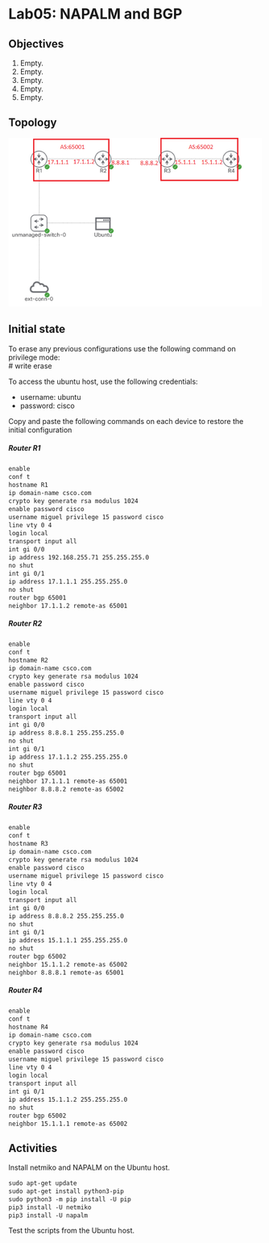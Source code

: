 # Lab05: NAPALM and BGP

## Objectives

1. Empty.
2. Empty.
3. Empty.
4. Empty.
5. Empty.

## Topology

![Topology](/lab05/lab05.PNG)

## Initial state

To erase any previous configurations use the following command on privilege mode:  
\# write erase  

To access the ubuntu host, use the following credentials:
- username: ubuntu
- password: cisco

Copy and paste the following commands on each device to restore the initial configuration

##### Router R1
    enable
    conf t
    hostname R1
    ip domain-name csco.com
    crypto key generate rsa modulus 1024
    enable password cisco
    username miguel privilege 15 password cisco
    line vty 0 4
    login local
    transport input all
    int gi 0/0
    ip address 192.168.255.71 255.255.255.0
    no shut
    int gi 0/1
    ip address 17.1.1.1 255.255.255.0
    no shut
    router bgp 65001
    neighbor 17.1.1.2 remote-as 65001

##### Router R2
    enable
    conf t
    hostname R2
    ip domain-name csco.com
    crypto key generate rsa modulus 1024
    enable password cisco
    username miguel privilege 15 password cisco
    line vty 0 4
    login local
    transport input all
    int gi 0/0
    ip address 8.8.8.1 255.255.255.0
    no shut
    int gi 0/1
    ip address 17.1.1.2 255.255.255.0
    no shut
    router bgp 65001
    neighbor 17.1.1.1 remote-as 65001
    neighbor 8.8.8.2 remote-as 65002

##### Router R3
    enable
    conf t
    hostname R3
    ip domain-name csco.com
    crypto key generate rsa modulus 1024
    enable password cisco
    username miguel privilege 15 password cisco
    line vty 0 4
    login local
    transport input all
    int gi 0/0
    ip address 8.8.8.2 255.255.255.0
    no shut
    int gi 0/1
    ip address 15.1.1.1 255.255.255.0
    no shut
    router bgp 65002
    neighbor 15.1.1.2 remote-as 65002
    neighbor 8.8.8.1 remote-as 65001

##### Router R4
    enable
    conf t
    hostname R4
    ip domain-name csco.com
    crypto key generate rsa modulus 1024
    enable password cisco
    username miguel privilege 15 password cisco
    line vty 0 4
    login local
    transport input all
    int gi 0/1
    ip address 15.1.1.2 255.255.255.0
    no shut
    router bgp 65002
    neighbor 15.1.1.1 remote-as 65002

## Activities
Install netmiko and NAPALM on the Ubuntu host.

    sudo apt-get update
    sudo apt-get install python3-pip
    sudo python3 -m pip install -U pip
    pip3 install -U netmiko
    pip3 install -U napalm

Test the scripts from the Ubuntu host.